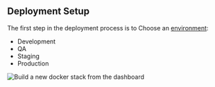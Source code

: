 <!-- usedin: [ _legacy_docker/getting-started/docker-getting-started-deployments.md] -->


## Deployment Setup

The first step in the deployment process is to Choose an [environment](https://help.cloud66.com/getting-started/stack-environments):

*   Development
*   QA
*   Staging
*   Production

![Build a new docker stack from the dashboard](/images/guides/docker_onboarding/docker_guide_start_deploy_modal.png)
    




